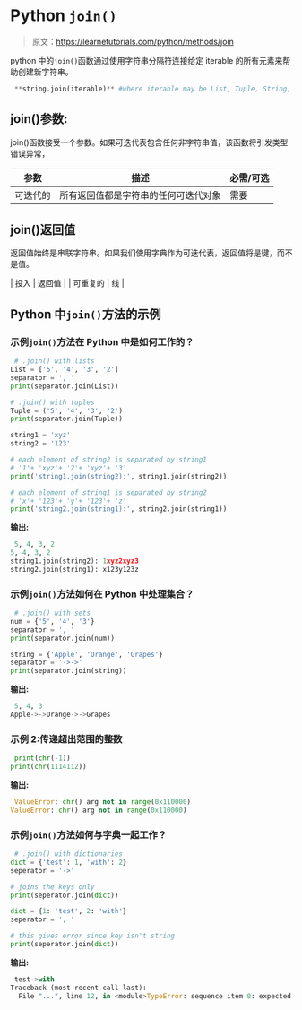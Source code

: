 # Python `join()`

> 原文：<https://learnetutorials.com/python/methods/join>

python 中的`join()`函数通过使用字符串分隔符连接给定 iterable 的所有元素来帮助创建新字符串。

```py
 **string.join(iterable)** #where iterable may be List, Tuple, String, Dictionary and Set. 

```

## join()参数:

join()函数接受一个参数。如果可迭代表包含任何非字符串值，该函数将引发类型错误异常，

| 参数 | 描述 | 必需/可选 |
| --- | --- | --- |
| 可迭代的 | 所有返回值都是字符串的任何可迭代对象 | 需要 |

## join()返回值

返回值始终是串联字符串。如果我们使用字典作为可迭代表，返回值将是键，而不是值。

| 投入 | 返回值 |
| 可重复的 | 线 |

## Python 中`join()`方法的示例

### 示例`join()`方法在 Python 中是如何工作的？

```py
 # .join() with lists
List = ['5', '4', '3', '2']
separator = ', '
print(separator.join(List))

# .join() with tuples
Tuple = ('5', '4', '3', '2')
print(separator.join(Tuple))

string1 = 'xyz'
string2 = '123'

# each element of string2 is separated by string1
# '1'+ 'xyz'+ '2'+ 'xyz'+ '3'
print('string1.join(string2):', string1.join(string2))

# each element of string1 is separated by string2
# 'x'+ '123'+ 'y'+ '123'+ 'z'
print('string2.join(string1):', string2.join(string1)) 

```

**输出:**

```py
 5, 4, 3, 2
5, 4, 3, 2
string1.join(string2): 1xyz2xyz3
string2.join(string1): x123y123z 
```

### 示例`join()`方法如何在 Python 中处理集合？

```py
 # .join() with sets
num = {'5', '4', '3'}
separator = ', '
print(separator.join(num))

string = {'Apple', 'Orange', 'Grapes'}
separator = '->->'
print(separator.join(string)) 

```

**输出:**

```py
 5, 4, 3
Apple->->Orange->->Grapes 
```

### 示例 2:传递超出范围的整数

```py
 print(chr(-1))
print(chr(1114112)) 

```

**输出:**

```py
 ValueError: chr() arg not in range(0x110000) 
ValueError: chr() arg not in range(0x110000) 
```

### 示例`join()`方法如何与字典一起工作？

```py
 # .join() with dictionaries
dict = {'test': 1, 'with': 2}
seperator = '->'

# joins the keys only
print(seperator.join(dict))

dict = {1: 'test', 2: 'with'}
seperator = ', '

# this gives error since key isn't string
print(seperator.join(dict)) 

```

**输出:**

```py
 test->with
Traceback (most recent call last):
  File "...", line 12, in <module>TypeError: sequence item 0: expected str instance, int found</module> 
```